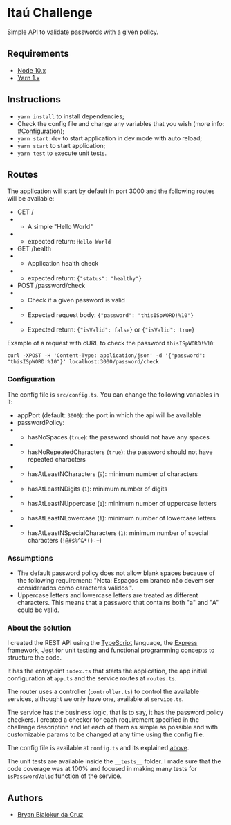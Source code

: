# Itaú Challenge

Simple API to validate passwords with a given policy.

## Requirements

- [Node 10.x](https://nodejs.org/en/)
- [Yarn 1.x](https://yarnpkg.com/)

## Instructions

- `yarn install` to install dependencies;
- Check the config file and change any variables that you wish (more info: [#Configuration](#configuration));
- `yarn start:dev` to start application in dev mode with auto reload;
- `yarn start` to start application;
- `yarn test` to execute unit tests.

## Routes

The application will start by default in port 3000 and the following routes will be available:

- GET /
- - A simple "Hello World"
- - expected return: `Hello World`
- GET /health
- - Application health check
- - expected return: `{"status": "healthy"}`
- POST /password/check
- - Check if a given password is valid
- - Expected request body: `{"password": "thisISpWORD!%10"}`
- - Expected return: `{"isValid": false}` or `{"isValid": true}`

Example of a request with cURL to check the password `thisISpWORD!%10`:

`curl -XPOST -H 'Content-Type: application/json' -d '{"password": "thisISpWORD!%10"}' localhost:3000/password/check`

### Configuration

The config file is `src/config.ts`. You can change the following variables in it:

- appPort (default: `3000`): the port in which the api will be available
- passwordPolicy:
- - hasNoSpaces (`true`): the password should not have any spaces
- - hasNoRepeatedCharacters (`true`): the password should not have repeated characters
- - hasAtLeastNCharacters (`9`): minimum number of characters
- - hasAtLeastNDigits (`1`): minimum number of digits
- - hasAtLeastNUppercase (`1`): minimum number of uppercase letters
- - hasAtLeastNLowercase (`1`): minimum number of lowercase letters
- - hasAtLeastNSpecialCharacters (`1`): minimum number of special characters (`!@#$%^&*()-+`)

### Assumptions

- The default password policy does not allow blank spaces because of the following requirement: "Nota: Espaços em branco não devem ser considerados como caracteres válidos.".
- Uppercase letters and lowercase letters are treated as different characters. This means that a password that contains both "a" and "A" could be valid.

### About the solution

I created the REST API using the [TypeScript](https://www.typescriptlang.org/) language, the [Express](https://expressjs.com/) framework, [Jest](https://jestjs.io/) for unit testing and functional programming concepts to structure the code.

It has the entrypoint `index.ts` that starts the application, the app initial configuration at `app.ts` and the service routes at `routes.ts`.

The router uses a controller (`controller.ts`) to control the available services, althought we only have one, available at `service.ts`.

The service has the business logic, that is to say, it has the password policy checkers. I created a checker for each requirement specified in the challenge description and let each of them as simple as possible and with customizable params to be changed at any time using the config file.

The config file is available at `config.ts` and its explained [above](#configuration).

The unit tests are available inside the `__tests__` folder. I made sure that the code coverage was at 100% and focused in making many tests for `isPasswordValid` function of the service.

## Authors

- [Bryan Bialokur da Cruz](https://github.com/BryanCruz)
